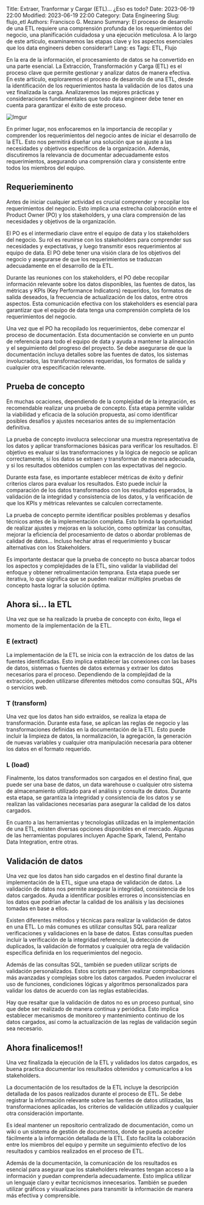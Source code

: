 Title: Extraer, Tranformar y Cargar (ETL)... ¿Eso es todo?
Date: 2023-06-19 22:00
Modified: 2023-06-19 22:00
Category: Data Engineering
Slug: flujo_etl
Authors: Francisco G. Mezano
Summary: El proceso de desarrollo de una ETL requiere una comprensión profunda de los requerimientos del negocio, una planificación cuidadosa y una ejecución meticulosa. A lo largo de este artículo, examinaremos las etapas clave y los aspectos esenciales que los data engineers deben considerar!!
Lang: es
Tags: ETL, Flujo

En la era de la información, el procesamiento de datos se ha convertido en una parte esencial.
La Extracción, Transformación y Carga (ETL) es el proceso clave que permite gestionar y analizar datos de manera 
efectiva. En este artículo, exploraremos el proceso de desarrollo de una ETL, desde la identificación de los 
requerimientos hasta la validación de los datos una vez finalizada la carga. Analizaremos las mejores prácticas y 
consideraciones fundamentales que todo data engineer debe tener en cuenta para garantizar el éxito de este proceso.

![Imgur](https://i.imgur.com/cqlPWc5.jpg)

En primer lugar, nos enfocaremos en la importancia de recopilar y comprender los requerimientos del negocio 
antes de iniciar el desarrollo de la ETL. Esto nos permitirá diseñar una solución que se ajuste a las necesidades y 
objetivos específicos de la organización. Además, discutiremos la relevancia de documentar adecuadamente estos 
requerimientos, asegurando una comprensión clara y consistente entre todos los miembros del equipo.

## Requerieminento

Antes de iniciar cualquier actividad es crucial comprender y recopilar los requerimientos del negocio. 
Esto implica una estrecha colaboración entre el Product Owner (PO) y los stakeholders, y una clara comprensión 
de las necesidades y objetivos de la organización.

El PO es el intermediario clave entre el equipo de data y los stakeholders del negocio. Su rol es reunirse 
con los stakeholders para comprender sus necesidades y expectativas, y luego transmitir esos requerimientos 
al equipo de data. El PO debe tener una visión clara de los objetivos del negocio y asegurarse de que los requerimientos 
se traduzcan adecuadamente en el desarrollo de la ETL.

Durante las reuniones con los stakeholders, el PO debe recopilar información relevante sobre los datos disponibles, 
las fuentes de datos, las métricas y KPIs (Key Performance Indicators) requeridos, los formatos de salida deseados, 
la frecuencia de actualización de los datos, entre otros aspectos. Esta comunicación efectiva con los stakeholders 
es esencial para garantizar que el equipo de data tenga una comprensión completa de los requerimientos del negocio.

Una vez que el PO ha recopilado los requerimientos, debe comenzar el proceso de documentación. Esta documentación 
se convierte en un punto de referencia para todo el equipo de data y ayuda a mantener la alineación y el seguimiento 
del progreso del proyecto. Se debe asegurarse de que la documentación incluya detalles sobre las fuentes de datos, 
los sistemas involucrados, las transformaciones requeridas, los formatos de salida y cualquier otra especificación relevante.

## Prueba de concepto

En muchas ocaciones, dependiendo de la complejidad de la integración, es recomendable realizar una prueba de concepto. 
Esta etapa permite validar la viabilidad y eficacia de la solución propuesta, así como identificar posibles desafíos 
y ajustes necesarios antes de su implementación definitiva.

La prueba de concepto involucra seleccionar una muestra representativa de los datos y aplicar transformaciones 
básicas para verificar los resultados. El objetivo es evaluar si las transformaciones y la lógica de negocio se 
aplican correctamente, si los datos se extraen y transforman de manera adecuada, y si los resultados obtenidos 
cumplen con las expectativas del negocio.

Durante esta fase, es importante establecer métricas de éxito y definir criterios claros para evaluar los resultados. 
Esto puede incluir la comparación de los datos transformados con los resultados esperados, la validación de la integridad 
y consistencia de los datos, y la verificación de que los KPIs y métricas relevantes se calculen correctamente.

La prueba de concepto permite identificar posibles problemas y desafíos técnicos antes de la implementación completa. 
Esto brinda la oportunidad de realizar ajustes y mejoras en la solución, como optimizar las consultas, mejorar 
la eficiencia del procesamiento de datos o abordar problemas de calidad de datos... Incluso hechar atras el requerimiento 
y buscar alternativas con los Stakeholders.

Es importante destacar que la prueba de concepto no busca abarcar todos los aspectos y complejidades de la ETL, 
sino validar la viabilidad del enfoque y obtener retroalimentación temprana. Esta etapa puede ser iterativa, 
lo que significa que se pueden realizar múltiples pruebas de concepto hasta lograr la solución óptima.

## Ahora si... la ETL

Una vez que se ha realizado la prueba de concepto con éxito, llega el momento de la implementación de la ETL. 

### E (extract)

La implementación 
de la ETL se inicia con la extracción de los datos de las fuentes identificadas. Esto implica establecer las conexiones 
con las bases de datos, sistemas o fuentes de datos externas y extraer los datos necesarios para el proceso. Dependiendo de 
la complejidad de la extracción, pueden utilizarse diferentes métodos como consultas SQL, APIs o servicios web.

### T (transform)

Una vez que los datos han sido extraídos, se realiza la etapa de transformación. Durante esta fase, se aplican las 
reglas de negocio y las transformaciones definidas en la documentación de la ETL. Esto puede incluir la limpieza de 
datos, la normalización, la agregación, la generación de nuevas variables y cualquier otra manipulación necesaria para 
obtener los datos en el formato requerido.

### L (load)

Finalmente, los datos transformados son cargados en el destino final, que puede ser una base de datos, 
un data warehouse o cualquier otro sistema de almacenamiento utilizado para el análisis y consulta de datos. Durante esta 
etapa, se garantiza la integridad y consistencia de los datos y se realizan las validaciones necesarias para asegurar 
la calidad de los datos cargados.

En cuanto a las herramientas y tecnologías utilizadas en la implementación de una ETL, existen diversas opciones disponibles 
en el mercado. Algunas de las herramientas populares incluyen Apache Spark, Talend, Pentaho Data Integration, 
entre otras. 

## Validación de datos

Una vez que los datos han sido cargados en el destino final durante la implementación de la ETL, sigue una etapa de validación de datos. 
La validación de datos nos permite asegurar la integridad, consistencia de los datos cargados. Ayuda a identificar posibles errores 
o inconsistencias en los datos que podrían afectar la calidad de los análisis y las decisiones tomadas en base a ellos. 

Existen diferentes métodos y técnicas para realizar la validación de datos en una ETL. Lo más comunes es utilizar consultas SQL para 
realizar verificaciones y validaciones en la base de datos. Estas consultas pueden incluir la verificación de la integridad 
referencial, la detección de duplicados, la validación de formatos y cualquier otra regla de validación específica definida 
en los requerimientos del negocio.

Además de las consultas SQL, también se pueden utilizar scripts de validación personalizados. Estos scripts permiten realizar 
comprobaciones más avanzadas y complejas sobre los datos cargados. Pueden involucrar el uso de funciones, condiciones lógicas 
y algoritmos personalizados para validar los datos de acuerdo con las reglas establecidas.

Hay que resaltar que la validación de datos no es un proceso puntual, sino que debe ser realizado de manera continua y periódica. 
Esto implica establecer mecanismos de monitoreo y mantenimiento continuo de los datos cargados, así como la actualización de 
las reglas de validación según sea necesario.

## Ahora finalicemos!!

Una vez finalizada la ejecución de la ETL y validados los datos cargados, es buena practica documentar los resultados obtenidos 
y comunicarlos a los stakeholders.

La documentación de los resultados de la ETL incluye la descripción detallada de los pasos realizados durante el proceso de ETL. Se debe 
registrar la información relevante sobre las fuentes de datos utilizadas, las transformaciones aplicadas, los criterios de validación 
utilizados y cualquier otra consideración importante.

Es ideal mantener un repositorio centralizado de documentación, como un wiki o un sistema de gestión de documentos, donde se pueda acceder 
fácilmente a la información detallada de la ETL. Esto facilita la colaboración entre los miembros del equipo y permite un seguimiento 
efectivo de los resultados y cambios realizados en el proceso de ETL.

Además de la documentación, la comunicación de los resultados es esencial para asegurar que los stakeholders relevantes tengan acceso a la 
información y puedan comprenderla adecuadamente. Esto implica utilizar un lenguaje claro y evitar tecnicismos innecesarios. También 
se pueden utilizar gráficos y visualizaciones para transmitir la información de manera más efectiva y comprensible.



